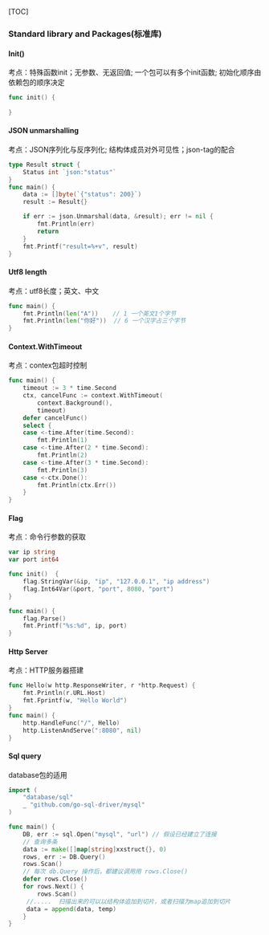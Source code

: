 [TOC]

### Standard library and Packages(标准库)

#### Init()

考点：特殊函数init；无参数、无返回值; 一个包可以有多个init函数; 初始化顺序由依赖包的顺序决定

~~~go
func init() {
    
}
~~~

#### JSON unmarshalling

考点：JSON序列化与反序列化; 结构体成员对外可见性；json-tag的配合

~~~go
type Result struct {
	Status int `json:"status"`
}
func main() {
	data := []byte(`{"status": 200}`)
	result := Result{}

	if err := json.Unmarshal(data, &result); err != nil {
		fmt.Println(err)
		return
	}
	fmt.Printf("result=%+v", result)
}
~~~

#### Utf8 length

考点：utf8长度；英文、中文

~~~go
func main() {
	fmt.Println(len("A"))    // 1 一个英文1个字节
	fmt.Println(len("你好"))  // 6 一个汉字占三个字节
}

~~~

#### Context.WithTimeout

考点：contex包超时控制

~~~go
func main() {
	timeout := 3 * time.Second
	ctx, cancelFunc := context.WithTimeout(
        context.Background(), 
        timeout)
	defer cancelFunc()
	select {
	case <-time.After(time.Second):
		fmt.Println(1)
	case <-time.After(2 * time.Second):
		fmt.Println(2)
	case <-time.After(3 * time.Second):
		fmt.Println(3)
	case <-ctx.Done():
		fmt.Println(ctx.Err())
	}
}
~~~

#### Flag

考点：命令行参数的获取

~~~go
var ip string
var port int64

func init()  {
	flag.StringVar(&ip, "ip", "127.0.0.1", "ip address")
	flag.Int64Var(&port, "port", 8080, "port")
}

func main() {
	flag.Parse()
	fmt.Printf("%s:%d", ip, port)
}
~~~

#### Http Server

考点：HTTP服务器搭建

~~~go
func Hello(w http.ResponseWriter, r *http.Request) {
	fmt.Println(r.URL.Host)
	fmt.Fprintf(w, "Hello World")
}
func main() {
	http.HandleFunc("/", Hello)
	http.ListenAndServe(":8080", nil)
}
~~~

#### Sql query

database包的适用

~~~go
import (
	"database/sql"
	_ "github.com/go-sql-driver/mysql"
)

func main() {
    DB, err := sql.Open("mysql", "url") // 假设已经建立了连接
	// 查询多条
	data := make([]map[string]xxstruct{}, 0)
	rows, err := DB.Query()
	rows.Scan()
    // 每次 db.Query 操作后，都建议调⽤用 rows.Close()
	defer rows.Close()    
	for rows.Next() {
		rows.Scan()
	 //.....  扫描出来的可以以结构体追加到切片，或者扫描为map追加到切片
	 data = append(data, temp)
	}
}
~~~